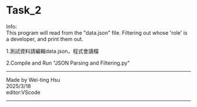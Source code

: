 # Task_2

Info:  
  This program will read from the "data.json" file.
  Filtering out whose 'role' is a developer, and print them out.


1.測試資料請編輯data.json，程式會讀檔

2.Compile and Run "JSON Parsing and Filtering.py"



*************************
Made by Wei-ting Hsu  
2025/3/18  
editor:VScode  

*************************
